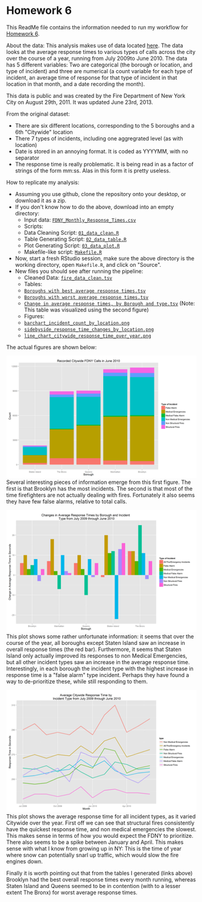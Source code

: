 Homework 6
=========

This ReadMe file contains the information needed to run my workflow for [Homework 6](http://www.stat.ubc.ca/~jenny/STAT545A/hw06_puttingAllTogether.html).

About the data: This analysis makes use of data located [here](https://nycopendata.socrata.com/Social-Services/FDNY-Monthly-Response-Times/j34j-vqvt?). The data looks at the average response times to various types of calls across the city over the course of a year, running from July 2009to June 2010. The data has 5 different variables: Two are categorical (the borough or location, and type of incident) and three are numerical (a count variable for each type of incident, an average time of response for that type of incident in that location in that month, and a date recording the month).

This data is public and was created by the Fire Department of New York City on August 29th, 2011. It was updated June 23rd, 2013.

From the original dataset:
* There are six different locations, corresponding to the 5 boroughs and a 6th "Citywide" location
* There 7 types of incidents, including one aggregrated level (as with location)
* Date is stored in an annoying format. It is coded as YYYYMM, with no separator
* The response time is really problematic. It is being read in as a factor of strings of the form mm:ss. Alas in this form it is pretty useless.


How to replicate my analysis:

  * Assuming you use github, clone the repository onto your desktop, or download it as a zip.
  * If you don't know how to do the above, download into an empty directory:
    - Input data: [`FDNY_Monthly_Response_Times.csv`](https://github.com/ZDaly/Homework6/blob/master/FDNY_Monthly_Response_Times.csv)
    - Scripts: 
     - Data Cleaning Script: [`01_data_clean.R`](https://github.com/ZDaly/Homework6/blob/master/01_data_clean.R)
     - Table Generating Script: [`02_data_table.R`](https://github.com/ZDaly/Homework6/blob/master/02_data_table.R)
     - Plot Generating Script: [`03_data_plot.R`](https://github.com/ZDaly/Homework6/blob/master/03_data_plot.R)
    - Makefile-like script: [`Makefile.R`](https://github.com/ZDaly/Homework6/blob/master/makefile.r)
  * Now, start a fresh RStudio session, make sure the above directory is the working directory, open `Makefile.R`, and click on "Source".
  * New files you should see after running the pipeline:
    - Cleaned Data: [`fire_data_clean.tsv`](https://github.com/ZDaly/Homework6/blob/master/fire_data_clean.tsv)
    - Tables:
     - [`Boroughs with best average response times.tsv`](https://github.com/ZDaly/Homework6/blob/master/Boroughs%20with%20best%20average%20response%20times.tsv)
     - [`Boroughs with worst average response times.tsv`](https://github.com/ZDaly/Homework6/blob/master/Boroughs%20with%20worst%20average%20response%20times.tsv)
     - [`Change in average response times, by Borough and type.tsv`](https://github.com/ZDaly/Homework6/blob/master/Change%20in%20average%20response%20times%2C%20by%20Borough%20and%20type.tsv) (Note: This table was visualized using the second figure)
    - Figures:
     - [`barchart_incident_count_by_location.png`](https://github.com/ZDaly/Homework6/blob/master/barchart_incident_count_by_location.png)
     - [`sidebyside_response_time_changes_by_location.png`](https://github.com/ZDaly/Homework6/blob/master/sidebyside_response_time_changes_by_location.png)
     - [`line_chart_citywide_response_time_over_year.png`](https://github.com/ZDaly/Homework6/blob/master/line_chart_citywide_response_time_over_year.png)


The actual figures are shown below:

![Image](https://github.com/ZDaly/Homework6/blob/master/barchart_incident_count_by_location.png?raw=true)
Several interesting pieces of information emerge from this first figure. The first is that Brooklyn has the most incidents. The second is that most of the time firefighters are not actually dealing with fires. Fortunately it also seems they have few false alarms, relative to total calls.

![Image](https://github.com/ZDaly/Homework6/blob/master/sidebyside_response_time_changes_by_location.png?raw=true)
This plot shows some rather unfortunate information: it seems that over the course of the year, all boroughs except Staten Island saw an increase in overall response times (the red bar). Furthermore, it seems that Staten Island only actually improved its responses to non Medical Emergencies, but all other incident types saw an increase in the average response time. Interestingly, in each borough the incident type with the highest increase in response time is a "false alarm" type incident. Perhaps they have found a way to de-prioritize these, while still responding to them.

![Image](https://github.com/ZDaly/Homework6/blob/master/line_chart_citywide_response_time_over_year.png?raw=true)
This plot shows the average response time for all incident types, as it varied Citywide over the year. First off we can see that structural fires consistently have the quickest response time, and non medical emergencies the slowest. This makes sense in terms of how you would expect the FDNY to prioritize. There also seems to be a spike between January and April. This makes sense with what I know from growing up in NY: This is the time of year where snow can potentially snarl up traffic, which would slow the fire engines down.

Finally it is worth pointing out that from the tables I generated (links above) Brooklyn had the best overall response times every month running, whereas Staten Island and Queens seemed to be in contention (with to a lesser extent The Bronx) for worst average response times.
